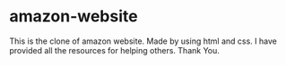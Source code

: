 # amazon-website
This is the clone of amazon website.
Made by using html and css.
I have provided all the resources for helping others.
Thank You.
